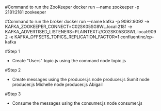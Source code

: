 #Command to run the ZooKeeper
docker run --name zookeeper -p 2181:2181 zookeeper

#Command to run the broker
docker run --name kafka -p 9092:9092 -e KAFKA_ZOOKEEPER_CONNECT=C02SK05SG8WL.local:2181 -e KAFKA_ADVERTISED_LISTENERS=PLAINTEXT://C02SK05SG8WL.local:9092 -e KAFKA_OFFSETS_TOPICS_REPLICATION_FACTOR=1 confluentinc/cp-kafka

#Step 1

- Create "Users" topic.js using the command
  node topic.js

#Step 2

- Create messages using the producer.js
  node producer.js Sumit
  node producer.js Michelle
  node producer.js Abigail

#Step 3

- Consume the messages using the consumer.js
  node consumer.js

